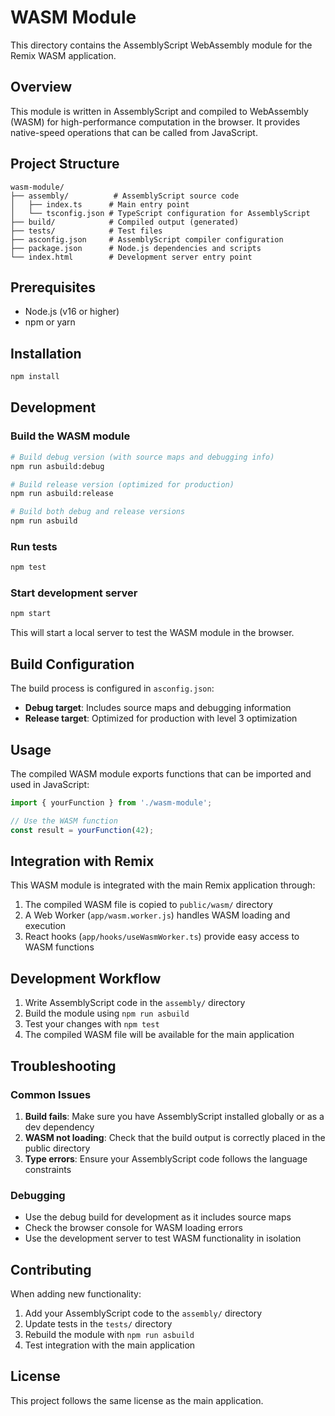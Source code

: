 # WASM Module

This directory contains the AssemblyScript WebAssembly module for the Remix WASM application.

## Overview

This module is written in AssemblyScript and compiled to WebAssembly (WASM) for high-performance computation in the browser. It provides native-speed operations that can be called from JavaScript.

## Project Structure

```
wasm-module/
├── assembly/          # AssemblyScript source code
│   ├── index.ts      # Main entry point
│   └── tsconfig.json # TypeScript configuration for AssemblyScript
├── build/            # Compiled output (generated)
├── tests/            # Test files
├── asconfig.json     # AssemblyScript compiler configuration
├── package.json      # Node.js dependencies and scripts
└── index.html        # Development server entry point
```

## Prerequisites

- Node.js (v16 or higher)
- npm or yarn

## Installation

```bash
npm install
```

## Development

### Build the WASM module

```bash
# Build debug version (with source maps and debugging info)
npm run asbuild:debug

# Build release version (optimized for production)
npm run asbuild:release

# Build both debug and release versions
npm run asbuild
```

### Run tests

```bash
npm test
```

### Start development server

```bash
npm start
```

This will start a local server to test the WASM module in the browser.

## Build Configuration

The build process is configured in `asconfig.json`:

- **Debug target**: Includes source maps and debugging information
- **Release target**: Optimized for production with level 3 optimization

## Usage

The compiled WASM module exports functions that can be imported and used in JavaScript:

```javascript
import { yourFunction } from './wasm-module';

// Use the WASM function
const result = yourFunction(42);
```

## Integration with Remix

This WASM module is integrated with the main Remix application through:

1. The compiled WASM file is copied to `public/wasm/` directory
2. A Web Worker (`app/wasm.worker.js`) handles WASM loading and execution
3. React hooks (`app/hooks/useWasmWorker.ts`) provide easy access to WASM functions

## Development Workflow

1. Write AssemblyScript code in the `assembly/` directory
2. Build the module using `npm run asbuild`
3. Test your changes with `npm test`
4. The compiled WASM file will be available for the main application

## Troubleshooting

### Common Issues

1. **Build fails**: Make sure you have AssemblyScript installed globally or as a dev dependency
2. **WASM not loading**: Check that the build output is correctly placed in the public directory
3. **Type errors**: Ensure your AssemblyScript code follows the language constraints

### Debugging

- Use the debug build for development as it includes source maps
- Check the browser console for WASM loading errors
- Use the development server to test WASM functionality in isolation

## Contributing

When adding new functionality:

1. Add your AssemblyScript code to the `assembly/` directory
2. Update tests in the `tests/` directory
3. Rebuild the module with `npm run asbuild`
4. Test integration with the main application

## License

This project follows the same license as the main application. 